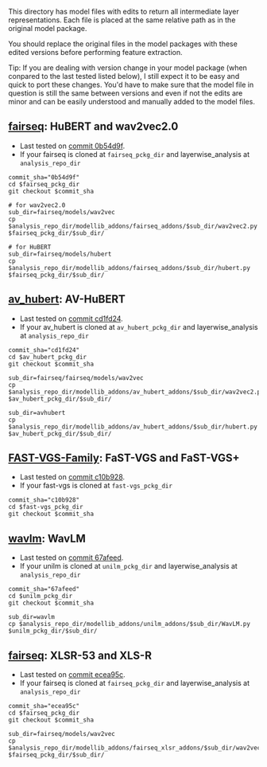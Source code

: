 This directory has model files with edits to return all intermediate layer representations. Each file is placed at the same relative path as in the original model package. 

You should replace the original files in the model packages with these edited versions before performing feature extraction.

Tip: If you are dealing with version change in your model package (when conpared to the last tested listed below), I still expect it to be easy and quick to port these changes. You'd have to make sure that the model file in question is still the same between versions and even if not the edits are minor and can be easily understood and manually added to the model files. 

## [fairseq](https://github.com/pytorch/fairseq): HuBERT and wav2vec2.0

- Last tested on [commit 0b54d9f](https://github.com/pytorch/fairseq/tree/0b54d9fb2e42c2f40db3449ca34586952b8abe94).
- If your fairseq is cloned at `fairseq_pckg_dir` and layerwise_analysis at `analysis_repo_dir`
```
commit_sha="0b54d9f"
cd $fairseq_pckg_dir
git checkout $commit_sha

# for wav2vec2.0
sub_dir=fairseq/models/wav2vec
cp $analysis_repo_dir/modellib_addons/fairseq_addons/$sub_dir/wav2vec2.py $fairseq_pckg_dir/$sub_dir/

# for HuBERT
sub_dir=fairseq/models/hubert
cp $analysis_repo_dir/modellib_addons/fairseq_addons/$sub_dir/hubert.py $fairseq_pckg_dir/$sub_dir/
```

## [av_hubert](https://github.com/facebookresearch/av_hubert): AV-HuBERT
- Last tested on [commit cd1fd24](https://github.com/facebookresearch/av_hubert/tree/cd1fd24e71b18f5c1a7203aec6ce4479a61e7e67).
- If your av_hubert is cloned at `av_hubert_pckg_dir` and layerwise_analysis at `analysis_repo_dir`
```
commit_sha="cd1fd24"
cd $av_hubert_pckg_dir
git checkout $commit_sha

sub_dir=fairseq/fairseq/models/wav2vec
cp $analysis_repo_dir/modellib_addons/av_hubert_addons/$sub_dir/wav2vec2.py $av_hubert_pckg_dir/$sub_dir/

sub_dir=avhubert
cp $analysis_repo_dir/modellib_addons/av_hubert_addons/$sub_dir/hubert.py $av_hubert_pckg_dir/$sub_dir/
```

## [FAST-VGS-Family](https://github.com/jasonppy/FaST-VGS-Family): FaST-VGS and FaST-VGS+
- Last tested on [commit c10b928](https://github.com/jasonppy/FaST-VGS-Family/tree/c10b928ee73c79c48290b28aa1e7f1bb5c1eb367).
- If your fast-vgs is cloned at `fast-vgs_pckg_dir`
```
commit_sha="c10b928"
cd $fast-vgs_pckg_dir
git checkout $commit_sha
```

## [wavlm](https://github.com/microsoft/unilm/tree/master/wavlm): WavLM 

- Last tested on [commit 67afeed](https://github.com/microsoft/unilm/tree/65f15af2a307ebb64cfb25adf54375b002e6fe8d/wavlm).
- If your unilm is cloned at `unilm_pckg_dir` and layerwise_analysis at `analysis_repo_dir`
```
commit_sha="67afeed"
cd $unilm_pckg_dir
git checkout $commit_sha

sub_dir=wavlm
cp $analysis_repo_dir/modellib_addons/unilm_addons/$sub_dir/WavLM.py $unilm_pckg_dir/$sub_dir/
```

## [fairseq](https://github.com/pytorch/fairseq): XLSR-53 and XLS-R

- Last tested on [commit ecea95c](https://github.com/facebookresearch/fairseq/tree/ce6c9eeae163ac04b79539c78e74f292f29eaa18).
- If your fairseq is cloned at `fairseq_pckg_dir` and layerwise_analysis at `analysis_repo_dir`
```
commit_sha="ecea95c"
cd $fairseq_pckg_dir
git checkout $commit_sha

sub_dir=fairseq/models/wav2vec
cp $analysis_repo_dir/modellib_addons/fairseq_xlsr_addons/$sub_dir/wav2vec2.py $fairseq_pckg_dir/$sub_dir/
```

